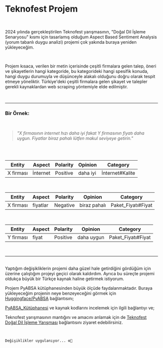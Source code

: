 # Teknofest Projem

<br>

2024 yılında gerçekleştirilen Teknofest yarışmasının, "Doğal Dil İşleme Senaryosu" kısmı için tasarlamış olduğum Aspect Based Sentiment Analysis (yorum tabanlı duygu analizi) projemi çok yakında buraya yeniden yükleyeceğim. 

<br>

Projem kısaca, verilen bir metin içerisinde çeşitli firmalara gelen talep, öneri ve şikayetlerin hangi kategoride, bu kategorideki hangi spesifik konuda, hangi duygu durumuyla ve düşünceyle alakalı olduğunu doğru olarak tespit etmeye yöneliktir. Türkiye'deki çeşitli firmalara gelen şikayet ve talepler gerekli kaynaklardan web scraping yöntemiyle elde edilmiştir. 

<br>

---
### Bir Örnek:
<br>

>_"X firmasının internet hızı daha iyi fakat Y firmasının fiyatı daha uygun. Fiyatlar biraz pahalı lütfen makul seviyeye getirin."_

<br>

<br>

|Entity|Aspect|Polarity|Opinion|Category|
|---|---|---|---|---|
|X firması|İnternet|Positive|daha iyi|İnternet#Kalite|

<br>

|Entity|Aspect|Polarity|Opinion|Category|
|---|---|---|---|---|
|X firması|fiyatlar|Negative|biraz pahalı|Paket_Fiyatı#Fiyat|

<br>

|Entity|Aspect|Polarity|Opinion|Category|
|---|---|---|---|---|
|Y firması|fiyat|Positive|daha uygun|Paket_Fiyatı#Fiyat|

<br>


---

<br>
Yaptığım değişikliklerin projemi daha güzel hale getirdiğini gördüğüm için üzerine çalıştığım projeyi geçici olarak kaldırdım. Ayrıca bu süreçte projemi oldukça büyük bir Türkçe kaynak haline getirmek istiyorum. 

<br>

Projem PyABSA kütüphanesinden büyük ölçüde faydalanmaktadır. Buraya yükleyeceğim projenin neye benzeyeceğini görmek için [Huggingface/PyABSA](https://huggingface.co/spaces/yangheng/PyABSA) bağlantısını;

[PyABSA_Kütüphanesi](https://github.com/yangheng95/PyABSA/tree/v2) ve kaynak kodlarını incelemek için  ilgili bağlantıyı ve;

Teknofest yarışmasının mantığını ve amacını anlamak için de [Teknofest Doğal Dil İşleme Yarışması](https://teknofest.org/tr/yarismalar/turkce-dogal-dil-isleme-yarismasi/) bağlantısını ziyaret edebilirsiniz.

<br>

```Değişiklikler uygulanıyor... ⚙️🔧```